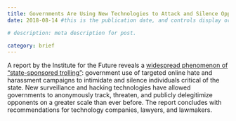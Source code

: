 ```yaml
---
title: Governments Are Using New Technologies to Attack and Silence Opponents
date: 2018-08-14 #this is the publication date, and controls display order.

# description: meta description for post.

category: brief
---
```


A report by the Institute for the Future reveals a [widespread phenomenon of “state-sponsored trolling”][link]: government use of targeted online hate and harassment campaigns to intimidate and silence individuals critical of the state. New surveillance and hacking technologies have allowed governments to anonymously track, threaten, and publicly delegitimize opponents on a greater scale than ever before. The report concludes with recommendations for technology companies, lawyers, and lawmakers.

[link]: http://www.iftf.org/fileadmin/user_upload/images/DigIntel/IFTF_State_sponsored_trolling_report.pdf